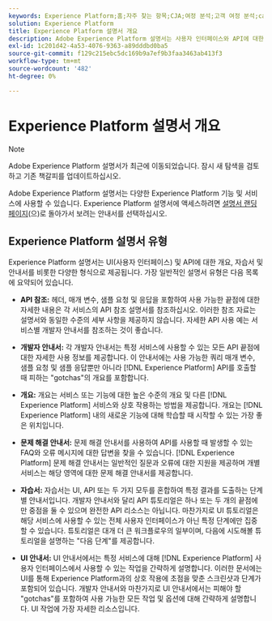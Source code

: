 ```yaml
---
keywords: Experience Platform;홈;자주 찾는 항목;CJA;여정 분석;고객 여정 분석;campaign orchestration;orchestration;고객 여정;여정;여정 오케스트레이션;기능;워크플로우
solution: Experience Platform
title: Experience Platform 설명서 개요
description: Adobe Experience Platform 설명서는 사용자 인터페이스와 API에 대한 개요, 튜토리얼 및 안내서를 비롯한 다양한 형식으로 제공됩니다. 다음은 Experience Platform 서비스에 사용할 수 있는 가장 일반적인 설명서 유형에 대한 간략한 설명입니다.
exl-id: 1c201d42-4a53-4076-9363-a89dddbd0ba5
source-git-commit: f129c215ebc5dc169b9a7ef9b3faa3463ab413f3
workflow-type: tm+mt
source-wordcount: '482'
ht-degree: 0%

---
```


# Experience Platform 설명서 개요

>[!NOTE]
>
>Adobe Experience Platform 설명서가 최근에 이동되었습니다. 잠시 새 탐색을 검토하고 기존 책갈피를 업데이트하십시오.

Adobe Experience Platform 설명서는 다양한 Experience Platform 기능 및 서비스에 사용할 수 있습니다. Experience Platform 설명서에 액세스하려면 [설명서 랜딩 페이지](https://experienceleague.adobe.com/docs/experience-platform.html?lang=ko)&#x200B;(으)로 돌아가서 보려는 안내서를 선택하십시오.

## Experience Platform 설명서 유형

Experience Platform 설명서는 UI(사용자 인터페이스) 및 API에 대한 개요, 자습서 및 안내서를 비롯한 다양한 형식으로 제공됩니다. 가장 일반적인 설명서 유형은 다음 목록에 요약되어 있습니다.

* **API 참조:** 헤더, 매개 변수, 샘플 요청 및 응답을 포함하여 사용 가능한 끝점에 대한 자세한 내용은 각 서비스의 API 참조 설명서를 참조하십시오. 이러한 참조 자료는 설명서와 동일한 수준의 세부 사항을 제공하지 않습니다. 자세한 API 사용 예는 서비스별 개발자 안내서를 참조하는 것이 좋습니다.

* **개발자 안내서:** 각 개발자 안내서는 특정 서비스에 사용할 수 있는 모든 API 끝점에 대한 자세한 사용 정보를 제공합니다. 이 안내서에는 사용 가능한 쿼리 매개 변수, 샘플 요청 및 샘플 응답뿐만 아니라 [!DNL Experience Platform] API를 호출할 때 피하는 &quot;gotchas&quot;의 개요를 포함합니다.

* **개요:** 개요는 서비스 또는 기능에 대한 높은 수준의 개요 및 다른 [!DNL Experience Platform] 서비스와 상호 작용하는 방법을 제공합니다. 개요는 [!DNL Experience Platform] 내의 새로운 기능에 대해 학습할 때 시작할 수 있는 가장 좋은 위치입니다.

* **문제 해결 안내서:** 문제 해결 안내서를 사용하여 API를 사용할 때 발생할 수 있는 FAQ와 오류 메시지에 대한 답변을 찾을 수 있습니다. [!DNL Experience Platform] 문제 해결 안내서는 일반적인 질문과 오류에 대한 지원을 제공하며 개별 서비스는 해당 영역에 대한 문제 해결 안내서를 제공합니다.

* **자습서:** 자습서는 UI, API 또는 두 가지 모두를 혼합하여 특정 결과를 도출하는 단계별 안내서입니다. 개발자 안내서와 달리 API 튜토리얼은 하나 또는 두 개의 끝점에만 중점을 둘 수 있으며 완전한 API 리소스는 아닙니다. 마찬가지로 UI 튜토리얼은 해당 서비스에 사용할 수 있는 전체 사용자 인터페이스가 아닌 특정 단계에만 집중할 수 있습니다. 튜토리얼은 대개 더 큰 워크플로우의 일부이며, 다음에 시도해볼 튜토리얼을 설명하는 &quot;다음 단계&quot;를 제공합니다.

* **UI 안내서:** UI 안내서에서는 특정 서비스에 대해 [!DNL Experience Platform] 사용자 인터페이스에서 사용할 수 있는 작업을 간략하게 설명합니다. 이러한 문서에는 UI를 통해 Experience Platform과의 상호 작용에 초점을 맞춘 스크린샷과 단계가 포함되어 있습니다. 개발자 안내서와 마찬가지로 UI 안내서에서는 피해야 할 &quot;gotchas&quot;를 포함하여 사용 가능한 모든 작업 및 옵션에 대해 간략하게 설명합니다. UI 작업에 가장 자세한 리소스입니다.
